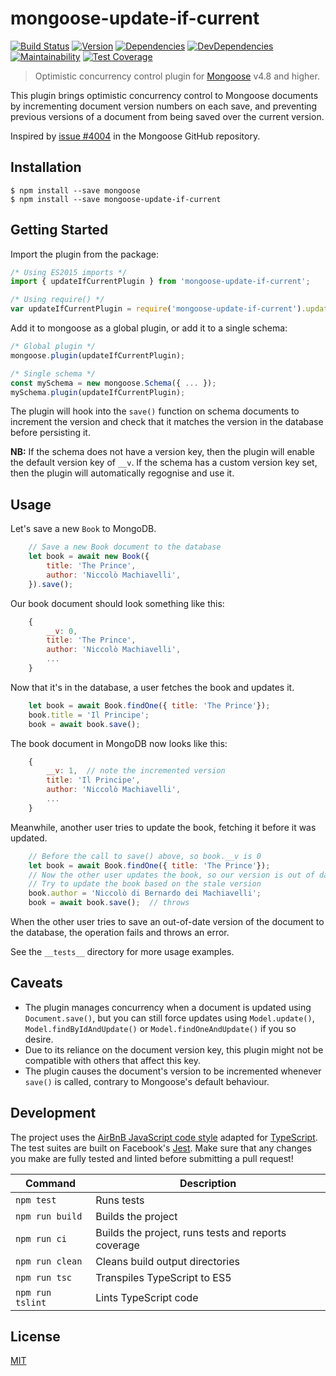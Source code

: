 # mongoose-update-if-current

[![Build Status](https://travis-ci.org/eoin-obrien/mongoose-update-if-current.svg?branch=master)](https://travis-ci.org/eoin-obrien/mongoose-update-if-current)
[![Version](https://img.shields.io/npm/v/mongoose-update-if-current.svg)](https://www.npmjs.com/package/mongoose-update-if-current)
[![Dependencies](https://david-dm.org/eoin-obrien/mongoose-update-if-current.svg)](https://david-dm.org/eoin-obrien/mongoose-update-if-current)
[![DevDependencies](https://david-dm.org/eoin-obrien/mongoose-update-if-current/dev-status.svg)](https://david-dm.org/eoin-obrien/mongoose-update-if-current?type=dev)
[![Maintainability](https://api.codeclimate.com/v1/badges/beece5b98159623e813a/maintainability)](https://codeclimate.com/github/eoin-obrien/mongoose-update-if-current/maintainability)
[![Test Coverage](https://api.codeclimate.com/v1/badges/beece5b98159623e813a/test_coverage)](https://codeclimate.com/github/eoin-obrien/mongoose-update-if-current/test_coverage)

> Optimistic concurrency control plugin for [Mongoose](http://mongoosejs.com) v4.8 and higher.

This plugin brings optimistic concurrency control to Mongoose documents by incrementing document version numbers on each save, and preventing previous versions of a document from being saved over the current version.

Inspired by [issue #4004](https://github.com/Automattic/mongoose/issues/4004) in the Mongoose GitHub repository.

## Installation

```
$ npm install --save mongoose
$ npm install --save mongoose-update-if-current
```

## Getting Started

Import the plugin from the package:

```javascript
/* Using ES2015 imports */
import { updateIfCurrentPlugin } from 'mongoose-update-if-current';

/* Using require() */
var updateIfCurrentPlugin = require('mongoose-update-if-current').updateIfCurrentPlugin;
```

Add it to mongoose as a global plugin, or add it to a single schema:

```javascript
/* Global plugin */
mongoose.plugin(updateIfCurrentPlugin);

/* Single schema */
const mySchema = new mongoose.Schema({ ... });
mySchema.plugin(updateIfCurrentPlugin);
```

The plugin will hook into the `save()` function on schema documents to increment the version and check that it matches the version in the database before persisting it.

**NB:** If the schema does not have a version key, then the plugin will enable the default version key of `__v`. If the schema has a custom version key set, then the plugin will automatically regognise and use it.

## Usage

Let's save a new `Book` to MongoDB.

```javascript
    // Save a new Book document to the database
    let book = await new Book({
        title: 'The Prince',
        author: 'Niccolò Machiavelli',
    }).save();
```

Our book document should look something like this:

```javascript
    {
        __v: 0,
        title: 'The Prince',
        author: 'Niccolò Machiavelli',
        ...
    }
```

Now that it's in the database, a user fetches the book and updates it.

```javascript
    let book = await Book.findOne({ title: 'The Prince'});
    book.title = 'Il Principe';
    book = await book.save();
```

The book document in MongoDB now looks like this:

```javascript
    {
        __v: 1,  // note the incremented version
        title: 'Il Principe',
        author: 'Niccolò Machiavelli',
        ...
    }
```

Meanwhile, another user tries to update the book, fetching it before it was updated.

```javascript
    // Before the call to save() above, so book.__v is 0
    let book = await Book.findOne({ title: 'The Prince'});
    // Now the other user updates the book, so our version is out of date
    // Try to update the book based on the stale version
    book.author = 'Niccolò di Bernardo dei Machiavelli';
    book = await book.save();  // throws
```

When the other user tries to save an out-of-date version of the document to the database, the operation fails and throws an error.

See the `__tests__` directory for more usage examples.

## Caveats

- The plugin manages concurrency when a document is updated using `Document.save()`, but you can still force updates using `Model.update()`, `Model.findByIdAndUpdate()` or `Model.findOneAndUpdate()` if you so desire.
- Due to its reliance on the document version key, this plugin might not be compatible with others that affect this key.
- The plugin causes the document's version to be incremented whenever `save()` is called, contrary to Mongoose's default behaviour.

## Development

The project uses the [AirBnB JavaScript code style](https://github.com/airbnb/javascript) adapted for [TypeScript](https://github.com/progre/tslint-config-airbnb). The test suites are built on Facebook's [Jest](https://facebook.github.io/jest/). Make sure that any changes you make are fully tested and linted before submitting a pull request!

| Command | Description |
| --- | --- |
| `npm test` | Runs tests |
| `npm run build` | Builds the project |
| `npm run ci` | Builds the project, runs tests and reports coverage |
| `npm run clean` | Cleans build output directories |
| `npm run tsc` | Transpiles TypeScript to ES5 |
| `npm run tslint` | Lints TypeScript code |

## License

[MIT](http://eoin.mit-license.org)

